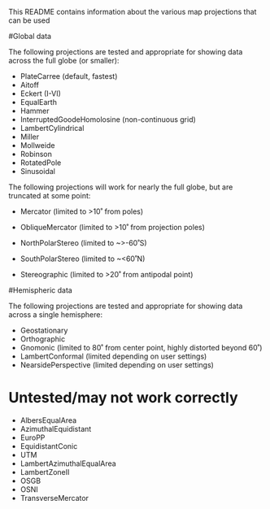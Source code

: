 This README contains information about the various map projections that can be used

#Global data

The following projections are tested and appropriate for showing data across the full globe (or smaller):

 - PlateCarree (default, fastest)
 - Aitoff
 - Eckert (I-VI)
 - EqualEarth
 - Hammer
 - InterruptedGoodeHomolosine (non-continuous grid)
 - LambertCylindrical
 - Miller
 - Mollweide
 - Robinson
 - RotatedPole  
 - Sinusoidal

The following projections will work for nearly the full globe, but are truncated at some point:

 - Mercator (limited to >10˚ from poles)
 - ObliqueMercator (limited to >10˚ from projection poles)

 - NorthPolarStereo (limited to ~>-60˚S)
 - SouthPolarStereo (limited to ~<60˚N)
 - Stereographic (limited to >20˚ from antipodal point)

#Hemispheric data

The following projections are tested and appropriate for showing data across a single hemisphere:

 - Geostationary
 - Orthographic 
 - Gnomonic (limited to 80˚ from center point, highly distorted beyond 60˚)
 - LambertConformal (limited depending on user settings)
 - NearsidePerspective (limited depending on user settings)

# Untested/may not work correctly

 - AlbersEqualArea
 - AzimuthalEquidistant
 - EuroPP
 - EquidistantConic
 - UTM
 - LambertAzimuthalEqualArea
 - LambertZoneII
 - OSGB
 - OSNI
 - TransverseMercator

